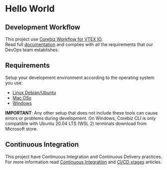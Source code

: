 # Hello World #

## Development Workflow ##
This project use [Corebiz Workflow for VTEX IO](https://teamwork.corebiz.com.br/spaces/tribo-de-devs/page/12709-workflow-for-vtex-io?sharingtoken=e5e8f0208aafc553fed449fa159befe3c99e613c5eb88eb2f2dc63b7c204a0e1).     
Read full [documentation](https://teamwork.corebiz.com.br/spaces/tribo-de-devs/page/12856-overview?sharingtoken=239317f194281017a9775a6cc7a4a4a81e97e9f84e15ba228bccb0d0ab5eff7e) and complies with all the requirements that our DevOps team establishes.

## Requirements ##  
Setup your development environment according to the operating system you use:
* [Linux Debian/Ubuntu](https://teamwork.corebiz.com.br/spaces/tribo-de-devs/page/12858-linux-ubuntu-debian?sharingtoken=00b2dbda6e94df7e1f315c578019cfe334ddb5502a205bf7b31cf7ab04788b22)
* [Mac OSx](https://teamwork.corebiz.com.br/spaces/tribo-de-devs/page/12918-mac-osx?sharingtoken=21cf354e4f7b6d2d6fd433bd00e9de2cf518879e76395c32947b52a4edf13c33)
* [Windows](https://teamwork.corebiz.com.br/spaces/tribo-de-devs/page/12860-windows?sharingtoken=7c8c38fc260e0eb64545bf17d33ecc7f4faa2f6aa44ccc0d9ddcf0285e53da23)

**IMPORTANT**: Any other setup that does not include these tools can cause errors or problems during development. On Windows, Corebiz CLI is only compatible with Ubuntu 20.04 LTS (WSL 2) terminals download from Microsoft store.

## Continuous Integration ##
This project have Continuous Integration and Continuous Delivery practices.    
For more information read [Continuous Integration](https://teamwork.corebiz.com.br/spaces/tribo-de-devs/page/12714-continuous-integration?sharingtoken=7ad277d83e8d434823e478a53edccde1aeab9285b92b0d22991b88be2178c570) and [CI/CD stages](https://teamwork.corebiz.com.br/spaces/tribo-de-devs/page/14327-ci-cd-stages?sharingtoken=ecd1901b3f6b1e1af707f3f9b5a8592cb987d48737c90f53bb80b8c46bb6dbf5) articles.
